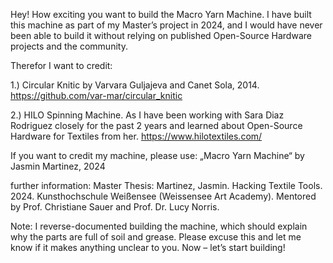 Hey!
How exciting you want to build the Macro Yarn Machine. I have built this machine as part of my Master’s project in 2024, and I would have never been able to build it without relying on published Open-Source Hardware projects and the community.

Therefor I want to credit:

1.) Circular Knitic by Varvara Guljajeva and Canet Sola, 2014. https://github.com/var-mar/circular_knitic

2.) HILO Spinning Machine. As I have been working with Sara Diaz Rodriguez closely for the past 2 years and learned about Open-Source Hardware for Textiles from her. https://www.hilotextiles.com/

If you want to credit my machine, please use:
„Macro Yarn Machine“ by Jasmin Martinez, 2024

further information:
Master Thesis: Martinez, Jasmin. Hacking Textile Tools. 2024. Kunsthochschule Weißensee (Weissensee Art Academy).
Mentored by Prof. Christiane Sauer and Prof. Dr. Lucy Norris.

Note: I reverse-documented building the machine, which should explain why the parts are full of soil and grease. Please excuse this and let me know if it makes anything unclear to you. Now – let’s start building!
